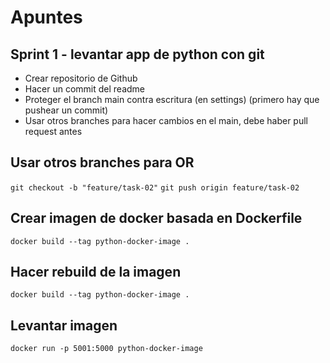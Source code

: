# Apuntes

## Sprint 1 - levantar app de python con git

- Crear repositorio de Github
- Hacer un commit del readme
- Proteger el branch main contra escritura (en settings) (primero hay que pushear un commit)
- Usar otros branches para hacer cambios en el main, debe haber pull request antes

## Usar otros branches para OR
`git checkout -b "feature/task-02"`
`git push origin feature/task-02`

## Crear imagen de docker basada en Dockerfile
`docker build --tag python-docker-image .`

## Hacer rebuild de la imagen
`docker build --tag python-docker-image .`

## Levantar imagen
`docker run -p 5001:5000 python-docker-image`